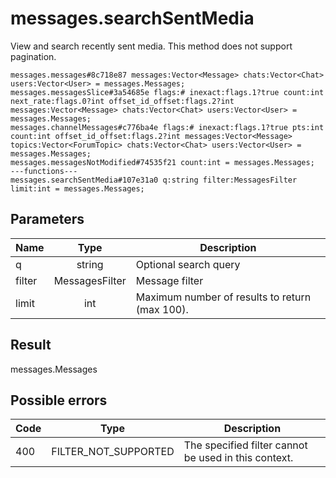 # messages.searchSentMedia
View and search recently sent media.
This method does not support pagination.

```
messages.messages#8c718e87 messages:Vector<Message> chats:Vector<Chat> users:Vector<User> = messages.Messages;
messages.messagesSlice#3a54685e flags:# inexact:flags.1?true count:int next_rate:flags.0?int offset_id_offset:flags.2?int messages:Vector<Message> chats:Vector<Chat> users:Vector<User> = messages.Messages;
messages.channelMessages#c776ba4e flags:# inexact:flags.1?true pts:int count:int offset_id_offset:flags.2?int messages:Vector<Message> topics:Vector<ForumTopic> chats:Vector<Chat> users:Vector<User> = messages.Messages;
messages.messagesNotModified#74535f21 count:int = messages.Messages;
---functions---
messages.searchSentMedia#107e31a0 q:string filter:MessagesFilter limit:int = messages.Messages;
```

## Parameters
| Name | Type | Description |
| ---- | :----: | ----------- |
| q | string | Optional search query |
| filter | MessagesFilter | Message filter |
| limit | int | Maximum number of results to return (max 100). |


## Result
messages.Messages

## Possible errors
| Code | Type | Description |
| ---- | :----: | ----------- |
| 400 | FILTER_NOT_SUPPORTED | The specified filter cannot be used in this context. |

